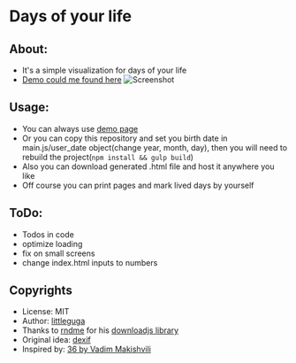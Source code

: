 Days of your life
===

## About:

* It's a simple visualization for days of your life
* [Demo could me found here](https://littleguga.github.io/days-of-your-life/)
![Screenshot](https://raw.githubusercontent.com/littleguga/days-of-your-life/gh-pages/screenshot.png)

## Usage:
* You can always use [demo page](https://littleguga.github.io/days-of-your-life/)
* Or you can copy this repository and set you birth date in main.js/user_date object(change year, month, day), then you will need to rebuild the project(`npm install && gulp build`)
* Also you can download generated .html file and host it anywhere you like
* Off course you can print pages and mark lived days by yourself

## ToDo:
* Todos in code
* optimize loading
* fix on small screens
* change index.html inputs to numbers

## Copyrights
* License: MIT
* Author: [littleguga](https://github.com/littleguga/)
* Thanks to [rndme](https://github.com/rndme/) for his [downloadjs library](https://github.com/rndme/download)
* Original idea: [dexif](https://github.com/dexif/YourLife)
* Inspired by: [36 by Vadim Makishvili](https://www.youtube.com/watch?v=xPPCzryZK44)